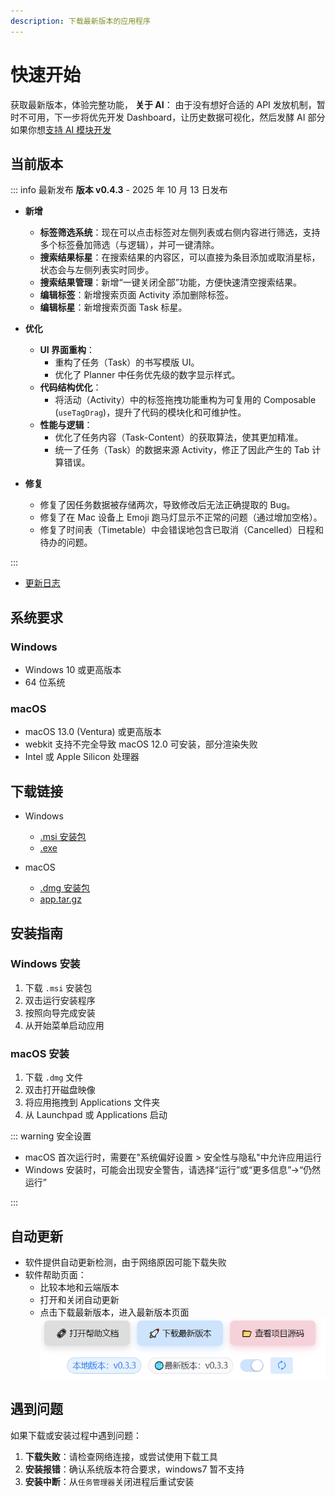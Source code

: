 ```yaml
---
description: 下载最新版本的应用程序
---
```


# 快速开始

获取最新版本，体验完整功能，
**关于 AI**： 由于没有想好合适的 API 发放机制，暂时不可用，下一步将优先开发 Dashboard，让历史数据可视化，然后发酵 AI 部分
如果你想[支持 AI 模块开发](https://docs.qq.com/form/page/DZWtGeVpKUkNuQnVL)

## 当前版本

::: info 最新发布
**版本 v0.4.3** - 2025 年 10 月 13 日发布

- **新增**

  - **标签筛选系统**：现在可以点击标签对左侧列表或右侧内容进行筛选，支持多个标签叠加筛选（与逻辑），并可一键清除。
  - **搜索结果标星**：在搜索结果的内容区，可以直接为条目添加或取消星标，状态会与左侧列表实时同步。
  - **搜索结果管理**：新增“一键关闭全部”功能，方便快速清空搜索结果。
  - **编辑标签**：新增搜索页面 Activity 添加删除标签。
  - **编辑标星**：新增搜索页面 Task 标星。

- **优化**

  - **UI 界面重构**：
    - 重构了任务（Task）的书写模版 UI。
    - 优化了 Planner 中任务优先级的数字显示样式。
  - **代码结构优化**：
    - 将活动（Activity）中的标签拖拽功能重构为可复用的 Composable (`useTagDrag`)，提升了代码的模块化和可维护性。
  - **性能与逻辑**：
    - 优化了任务内容（Task-Content）的获取算法，使其更加精准。
    - 统一了任务（Task）的数据来源 Activity，修正了因此产生的 Tab 计算错误。

- **修复**
  - 修复了因任务数据被存储两次，导致修改后无法正确提取的 Bug。
  - 修复了在 Mac 设备上 Emoji 跑马灯显示不正常的问题（通过增加空格）。
  - 修复了时间表（Timetable）中会错误地包含已取消（Cancelled）日程和待办的问题。

:::

- [更新日志](dev-log/CHANGELOG.md)

## 系统要求

### Windows

- Windows 10 或更高版本
- 64 位系统

### macOS

- macOS 13.0 (Ventura) 或更高版本
- webkit 支持不完全导致 macOS 12.0 可安装，部分渲染失败
- Intel 或 Apple Silicon 处理器

## 下载链接

- Windows

  - [.msi 安装包](https://github.com/Xeonilian/pomotention/releases/download/v0.4.2/pomotention_0.4.2_x64_en-US.msi)
  - [.exe](https://github.com/Xeonilian/pomotention/releases/download/v0.4.2/pomotention_0.4.2_x64-setup.exe)

- macOS
  - [.dmg 安装包](https://github.com/Xeonilian/pomotention/releases/download/v0.4.2/pomotention_0.4.2_x64.dmg)
  - [app.tar.gz](https://github.com/Xeonilian/pomotention/releases/download/v0.4.2/pomotention.app.tar.gz)

## 安装指南

### Windows 安装

1. 下载 `.msi` 安装包
2. 双击运行安装程序
3. 按照向导完成安装
4. 从开始菜单启动应用

### macOS 安装

1. 下载 `.dmg` 文件
2. 双击打开磁盘映像
3. 将应用拖拽到 Applications 文件夹
4. 从 Launchpad 或 Applications 启动

::: warning 安全设置

- macOS 首次运行时，需要在"系统偏好设置 > 安全性与隐私"中允许应用运行
- Windows 安装时，可能会出现安全警告，请选择“运行”或“更多信息”->“仍然运行”

:::

## 自动更新

- 软件提供自动更新检测，由于网络原因可能下载失败
- 软件帮助页面：
  - 比较本地和云端版本
  - 打开和关闭自动更新
  - 点击下载最新版本，进入最新版本页面
    ![更新页](public/update-page.png)

## 遇到问题

如果下载或安装过程中遇到问题：

1. **下载失败**：请检查网络连接，或尝试使用下载工具
2. **安装报错**：确认系统版本符合要求，windows7 暂不支持
3. **安装中断**：从`任务管理器`关闭进程后重试安装
